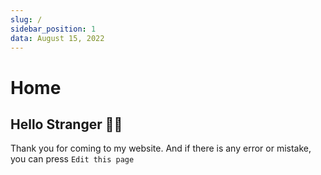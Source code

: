 ```yaml
---
slug: /
sidebar_position: 1
data: August 15, 2022
---
```


# Home

## Hello Stranger 👋🏻

Thank you for coming to my website. And if there is any error or mistake, you can press `Edit this page`
